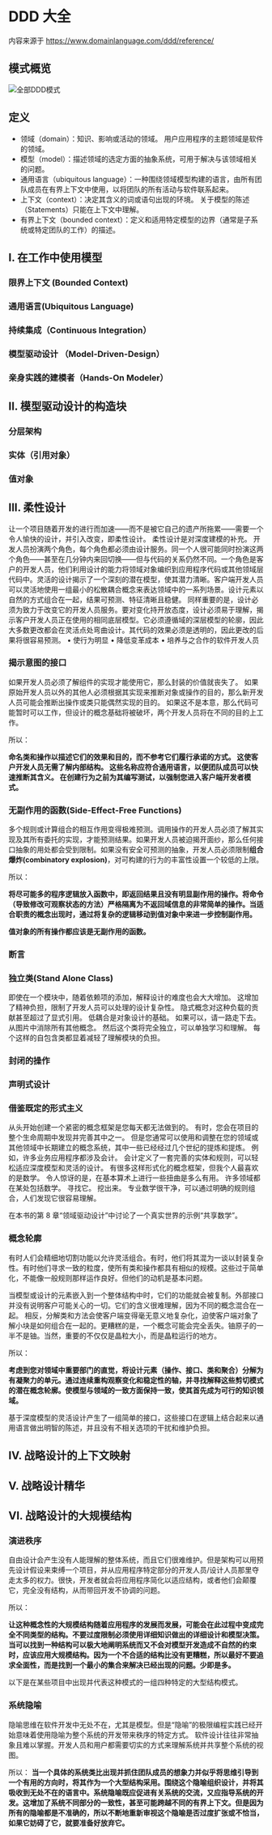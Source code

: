 # DDD 大全

内容来源于 <https://www.domainlanguage.com/ddd/reference/>

## 模式概览

![全部DDD模式](./ddd-full.svg)

## 定义

- 领域（domain）：知识、影响或活动的领域。 用户应用程序的主题领域是软件的领域。
- 模型（model）：描述领域的选定方面的抽象系统，可用于解决与该领域相关的问题。
- 通用语言（ubiquitous language）：一种围绕领域模型构建的语言，由所有团队成员在有界上下文中使用，以将团队的所有活动与软件联系起来。
- 上下文（context）：决定其含义的词或语句出现的环境。 关于模型的陈述（Statements）只能在上下文中理解。
- 有界上下文（bounded context）：定义和适用特定模型的边界（通常是子系统或特定团队的工作）的描述。

## I. 在工作中使用模型

### 限界上下文 (Bounded Context)

### 通用语言(Ubiquitous Language)

### 持续集成（Continuous Integration）

### 模型驱动设计 （Model-Driven-Design）

### 亲身实践的建模者（Hands-On Modeler）

## II. 模型驱动设计的构造块

### 分层架构

### 实体（引用对象）

### 值对象

## III. 柔性设计

让一个项目随着开发的进行而加速——而不是被它自己的遗产所拖累——需要一个令人愉快的设计，并引入改变，即柔性设计。
柔性设计是对深度建模的补充。
开发人员扮演两个角色，每个角色都必须由设计服务。同一个人很可能同时扮演这两个角色——甚至在几分钟内来回切换——但与代码的关系仍然不同。一个角色是客户的开发人员，他们利用设计的能力将领域对象编织到应用程序代码或其他领域层代码中。灵活的设计揭示了一个深刻的潜在模型，使其潜力清晰。客户端开发人员可以灵活地使用一组最小的松散耦合概念来表达领域中的一系列场景。设计元素以自然的方式组合在一起，结果可预测、特征清晰且稳健。
同样重要的是，设计必须为致力于改变它的开发人员服务。要对变化持开放态度，设计必须易于理解，揭示客户开发人员正在使用的相同底层模型。它必须遵循域的深层模型的轮廓，因此大多数更改都会在灵活点处弯曲设计。其代码的效果必须是透明的，因此更改的后果将很容易预测。
• 使行为明显
• 降低变革成本
• 培养与之合作的软件开发人员

### 揭示意图的接口

如果开发人员必须了解组件的实现才能使用它，那么封装的价值就丧失了。 如果原始开发人员以外的其他人必须根据其实现来推断对象或操作的目的，那么新开发人员可能会推断出操作或类只能偶然实现的目的。 如果这不是本意，那么代码可能暂时可以工作，但设计的概念基础将被破坏，两个开发人员将在不同的目的上工作。

所以：

**命名类和操作以描述它们的效果和目的，而不参考它们履行承诺的方式。 这使客户开发人员无需了解内部结构。 这些名称应符合通用语言，以便团队成员可以快速推断其含义。 在创建行为之前为其编写测试，以强制您进入客户端开发者模式。**

### 无副作用的函数(Side-Effect-Free Functions)

多个规则或计算组合的相互作用变得极难预测。调用操作的开发人员必须了解其实现及其所有委托的实现，才能预测结果。如果开发人员被迫揭开面纱，那么任何接口抽象的用处都会受到限制。如果没有安全可预测的抽象，开发人员必须限制**组合爆炸(combinatory explosion)**，对可构建的行为的丰富性设置一个较低的上限。

所以：

**将尽可能多的程序逻辑放入函数中，即返回结果且没有明显副作用的操作。将命令（导致修改可观察状态的方法）严格隔离为不返回域信息的非常简单的操作。当适合职责的概念出现时，通过将复杂的逻辑移动到值对象中来进一步控制副作用。**

**值对象的所有操作都应该是无副作用的函数。**

### 断言

### 独立类(Stand Alone Class)

即使在一个模块中，随着依赖项的添加，解释设计的难度也会大大增加。 这增加了精神负担，限制了开发人员可以处理的设计复杂性。 隐式概念对这种负载的贡献甚至超过了显式引用。
低耦合是对象设计的基础。 如果可以，请一路走下去。 从图片中消除所有其他概念。 然后这个类将完全独立，可以单独学习和理解。 每个这样的自包含类都显着减轻了理解模块的负担。

### 封闭的操作

### 声明式设计

### 借鉴既定的形式主义

从头开始创建一个紧密的概念框架是您每天都无法做到的。 有时，您会在项目的整个生命周期中发现并完善其中之一。 但是您通常可以使用和调整在您的领域或其他领域中长期建立的概念系统，其中一些已经经过几个世纪的提炼和提炼。 例如，许多业务应用程序都涉及会计。 会计定义了一套完善的实体和规则，可以轻松适应深度模型和灵活的设计。
有很多这样形式化的概念框架，但我个人最喜欢的是数学。 令人惊讶的是，在基本算术上进行一些扭曲是多么有用。 许多领域都在某处包括数学。 寻找它。 挖出来。 专业数学很干净，可以通过明确的规则组合，人们发现它很容易理解。

在本书的第 8 章“领域驱动设计”中讨论了一个真实世界的示例“共享数学”。

### 概念轮廓

有时人们会精细地切割功能以允许灵活组合。有时，他们将其混为一谈以封装复杂性。有时他们寻求一致的粒度，使所有类和操作都具有相似的规模。这些过于简单化，不能像一般规则那样运作良好。但他们的动机是基本问题。

当模型或设计的元素嵌入到一个整体结构中时，它们的功能就会被复制。外部接口并没有说明客户可能关心的一切。它们的含义很难理解，因为不同的概念混合在一起。
相反，分解类和方法会使客户端变得毫无意义地复杂化，迫使客户端对象了解小块是如何组合在一起的。更糟糕的是，一个概念可能会完全丢失。铀原子的一半不是铀。当然，重要的不仅仅是晶粒大小，而是晶粒运行的地方。

所以：

**考虑到您对领域中重要部门的直觉，将设计元素（操作、接口、类和聚合）分解为有凝聚力的单元。通过连续重构观察变化和稳定性的轴，并寻找解释这些剪切模式的潜在概念轮廓。使模型与领域的一致方面保持一致，使其首先成为可行的知识领域。**

基于深度模型的灵活设计产生了一组简单的接口，这些接口在逻辑上结合起来以通用语言做出明智的陈述，并且没有不相关选项的干扰和维护负担。

## IV. 战略设计的上下文映射

## V. 战略设计精华

## VI. 战略设计的大规模结构

### 演进秩序

自由设计会产生没有人能理解的整体系统，而且它们很难维护。但是架构可以用预先设计假设来束缚一个项目，并从应用程序特定部分的开发人员/设计人员那里夺走太多的权力。很快，开发者就会将应用程序简化以适应结构，或者他们会颠覆它，完全没有结构，从而带回开发不协调的问题。

所以：

**让这种概念性的大规模结构随着应用程序的发展而发展，可能会在此过程中变成完全不同类型的结构。不要过度限制必须使用详细知识做出的详细设计和模型决策。**
**当可以找到一种结构可以极大地阐明系统而又不会对模型开发造成不自然的约束时，应该应用大规模结构。因为一个不合适的结构比没有更糟糕，所以最好不要追求全面性，而是找到一个最小的集合来解决已经出现的问题。少即是多。**

以下是在某些项目中出现并代表这种模式的一组四种特定的大型结构模式。

### 系统隐喻

隐喻思维在软件开发中无处不在，尤其是模型。但是“隐喻”的极限编程实践已经开始意味着使用隐喻为整个系统的开发带来秩序的特定方式。
软件设计往往非常抽象且难以掌握。开发人员和用户都需要切实的方式来理解系统并共享整个系统的视图。

所以：
**当一个具体的系统类比出现并抓住团队成员的想象力并似乎将思维引导到一个有用的方向时，将其作为一个大型结构采用。围绕这个隐喻组织设计，并将其吸收到无处不在的语言中。系统隐喻既应促进有关系统的交流，又应指导系统的开发。这增加了系统不同部分的一致性，甚至可能跨越不同的有界上下文。但是因为所有的隐喻都是不准确的，所以不断地重新审视这个隐喻是否过度扩张或不恰当，如果它妨碍了它，就要准备好放弃它。**
